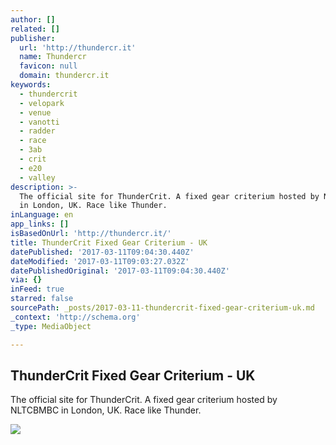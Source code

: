 ```yaml
---
author: []
related: []
publisher:
  url: 'http://thundercr.it'
  name: Thundercr
  favicon: null
  domain: thundercr.it
keywords:
  - thundercrit
  - velopark
  - venue
  - vanotti
  - radder
  - race
  - 3ab
  - crit
  - e20
  - valley
description: >-
  The official site for ThunderCrit. A fixed gear criterium hosted by NLTCBMBC
  in London, UK. Race like Thunder.
inLanguage: en
app_links: []
isBasedOnUrl: 'http://thundercr.it/'
title: ThunderCrit Fixed Gear Criterium - UK
datePublished: '2017-03-11T09:04:30.440Z'
dateModified: '2017-03-11T09:03:27.032Z'
datePublishedOriginal: '2017-03-11T09:04:30.440Z'
via: {}
inFeed: true
starred: false
sourcePath: _posts/2017-03-11-thundercrit-fixed-gear-criterium-uk.md
_context: 'http://schema.org'
_type: MediaObject

---
```

<article style=""><h1>ThunderCrit Fixed Gear Criterium - UK</h1><p>The official site for ThunderCrit. A fixed gear criterium hosted by NLTCBMBC in London, UK. Race like Thunder.</p><img src="http://thundercr.it/img/gallery/1.jpg" /></article>